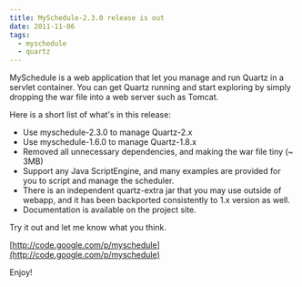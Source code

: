 ```yaml
---
title: MySchedule-2.3.0 release is out
date: 2011-11-06
tags:
  - myschedule
  - quartz
---
```

MySchedule is a web application that let you manage and run Quartz in a servlet container. You can get Quartz running and start exploring by simply dropping the war file into a web server such as Tomcat. 

Here is a short list of what's in this release: 
* Use myschedule-2.3.0 to manage Quartz-2.x 
* Use myschedule-1.6.0 to manage Quartz-1.8.x 
* Removed all unnecessary dependencies, and making the war file tiny (~ 3MB) 
* Support any Java ScriptEngine, and many examples are provided for you to script and manage the scheduler. 
* There is an independent quartz-extra jar that you may use outside of webapp, and it has been backported consistently to 1.x version as well. 
* Documentation is available on the project site. 

Try it out and let me know what you think. 

[http://code.google.com/p/myschedule](http://code.google.com/p/myschedule) 

Enjoy! 